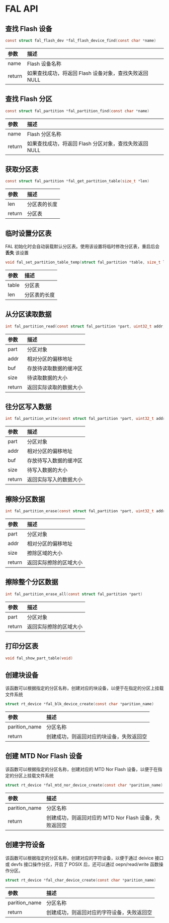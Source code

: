 # FAL API

## 查找 Flash 设备 

```C
const struct fal_flash_dev *fal_flash_device_find(const char *name)
```

| 参数    | 描述                      |
| :----- | :----------------------- |
| name   | Flash 设备名称 |
| return | 如果查找成功，将返回 Flash 设备对象，查找失败返回 NULL    |

## 查找 Flash 分区

```C
const struct fal_partition *fal_partition_find(const char *name)
```

| 参数    | 描述                      |
| :----- | :----------------------- |
| name   | Flash 分区名称 |
| return | 如果查找成功，将返回 Flash 分区对象，查找失败返回 NULL    |

## 获取分区表

```C
const struct fal_partition *fal_get_partition_table(size_t *len)
```

| 参数    | 描述                      |
| :----- | :----------------------- |
| len    | 分区表的长度 |
| return | 分区表   |

## 临时设置分区表

FAL 初始化时会自动装载默认分区表。使用该设置将临时修改分区表，重启后会 **丢失** 该设置

```C
void fal_set_partition_table_temp(struct fal_partition *table, size_t len)
```

| 参数    | 描述                      |
| :----- | :----------------------- |
| table  | 分区表 |
| len    | 分区表的长度 |

## 从分区读取数据

```C
int fal_partition_read(const struct fal_partition *part, uint32_t addr, uint8_t *buf, size_t size)
```

| 参数    | 描述                      |
| :----- | :----------------------- |
| part   | 分区对象 |
| addr   | 相对分区的偏移地址 |
| buf    | 存放待读取数据的缓冲区 |
| size   | 待读取数据的大小 |
| return | 返回实际读取的数据大小   |

## 往分区写入数据

```C
int fal_partition_write(const struct fal_partition *part, uint32_t addr, const uint8_t *buf, size_t size)
```

| 参数    | 描述                      |
| :----- | :----------------------- |
| part   | 分区对象 |
| addr   | 相对分区的偏移地址 |
| buf    | 存放待写入数据的缓冲区 |
| size   | 待写入数据的大小 |
| return | 返回实际写入的数据大小   |

## 擦除分区数据

```C
int fal_partition_erase(const struct fal_partition *part, uint32_t addr, size_t size)
```

| 参数    | 描述                      |
| :----- | :----------------------- |
| part   | 分区对象 |
| addr   | 相对分区的偏移地址 |
| size   | 擦除区域的大小 |
| return | 返回实际擦除的区域大小   |

##  擦除整个分区数据

```C
int fal_partition_erase_all(const struct fal_partition *part)
```

| 参数    | 描述                      |
| :----- | :----------------------- |
| part   | 分区对象 |
| return | 返回实际擦除的区域大小   |

## 打印分区表

```c
void fal_show_part_table(void)
```

## 创建块设备

该函数可以根据指定的分区名称，创建对应的块设备，以便于在指定的分区上挂载文件系统

```C
struct rt_device *fal_blk_device_create(const char *parition_name)
```

| 参数           | 描述                      |
| :-----        | :-----------------------  |
| parition_name | 分区名称 |
| return        | 创建成功，则返回对应的块设备，失败返回空   |

## 创建 MTD Nor Flash 设备

该函数可以根据指定的分区名称，创建对应的 MTD Nor Flash 设备，以便于在指定的分区上挂载文件系统

```C
struct rt_device *fal_mtd_nor_device_create(const char *parition_name)
```

| 参数          | 描述                                                  |
| :------------ | :---------------------------------------------------- |
| parition_name | 分区名称                                              |
| return        | 创建成功，则返回对应的 MTD Nor Flash 设备，失败返回空 |

## 创建字符设备

该函数可以根据指定的分区名称，创建对应的字符设备，以便于通过 deivice 接口或 devfs 接口操作分区，开启了 POSIX 后，还可以通过 oepn/read/write 函数操作分区。

```C
struct rt_device *fal_char_device_create(const char *parition_name)
```

| 参数          | 描述                                       |
| :------------ | :----------------------------------------- |
| parition_name | 分区名称                                   |
| return        | 创建成功，则返回对应的字符设备，失败返回空 |

